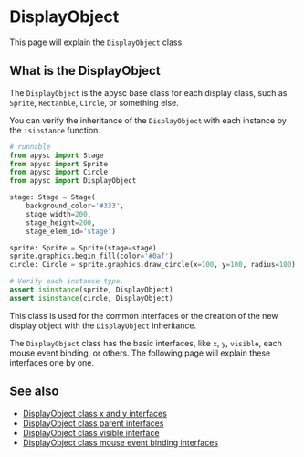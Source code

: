 # DisplayObject

This page will explain the `DisplayObject` class.

## What is the DisplayObject

The `DisplayObject` is the apysc base class for each display class, such as  `Sprite`, `Rectanble`, `Circle`, or something else.

You can verify the inheritance of the `DisplayObject` with each instance by the `isinstance` function.

```py
# runnable
from apysc import Stage
from apysc import Sprite
from apysc import Circle
from apysc import DisplayObject

stage: Stage = Stage(
    background_color='#333',
    stage_width=200,
    stage_height=200,
    stage_elem_id='stage')

sprite: Sprite = Sprite(stage=stage)
sprite.graphics.begin_fill(color='#0af')
circle: Circle = sprite.graphics.draw_circle(x=100, y=100, radius=100)

# Verify each instance type.
assert isinstance(sprite, DisplayObject)
assert isinstance(circle, DisplayObject)
```

This class is used for the common interfaces or the creation of the new display object with the `DisplayObject` inheritance.

The `DisplayObject` class has the basic interfaces, like `x`, `y`, `visible`, each mouse event binding, or others. The following page will explain these interfaces one by one.

## See also

- [DisplayObject class x and y interfaces](display_object_x_and_y.md)
- [DisplayObject class parent interfaces](display_object_parent.md)
- [DisplayObject class visible interface](display_object_visible.md)
- [DisplayObject class mouse event binding interfaces](display_object_mouse_event.md)
